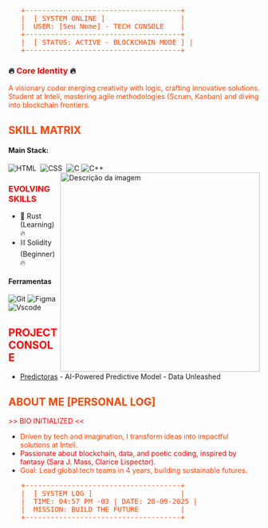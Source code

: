 <pre style="color:#FF4500;">
   +-------------------------------------+
   |  [ SYSTEM ONLINE ]                  |
   |  USER: [Seu Nome] - TECH CONSOLE    |
   +-------------------------------------+
   |  [ STATUS: ACTIVE - BLOCKCHAIN MODE ] |
   +-------------------------------------+
</pre>

### 🔥 <span style="color:#FF0000;">Core Identity</span> 🔥
<span style="color:#FF4500;">A visionary coder merging creativity with logic, crafting innovative solutions. Student at Inteli, mastering agile methodologies (Scrum, Kanban) and diving into blockchain frontiers.</span>

## <span style="color:#FF4500;">SKILL MATRIX</span>
#### Main Stack:

![HTML](https://img.shields.io/badge/HTML5-E34F26?style=for-the-badge&logo=html5&logoColor=white)&nbsp;
![CSS](https://img.shields.io/badge/CSS3-1572B6?style=for-the-badge&logo=css3&logoColor=white)&nbsp;
![C](https://img.shields.io/badge/C-00599C?style=for-the-badge&logo=c&logoColor=white)
![C++](https://img.shields.io/badge/C%2B%2B-00599C?style=for-the-badge&logo=c%2B%2B&logoColor=white)
<img src="[https://i.pinimg.com/originals/fd/e1/0f/fde10f0a706b219627dfcd34a6a1c939.gif]" width="400px" align="right" alt="Descrição da imagem">


### <span style="color:#FF0000;">EVOLVING SKILLS</span>
- 🦀 Rust (Learning) 🔥  
- ⛓️ Solidity (Beginner) 🔥  

#### Ferramentas
![Git](https://img.shields.io/badge/GIT-E44C30?style=for-the-badge&logo=git&logoColor=white)
![Figma](https://img.shields.io/badge/Figma-696969?style=for-the-badge&logo=figma&logoColor=figma)
![Vscode](https://img.shields.io/badge/Vscode-007ACC?style=for-the-badge&logo=visual-studio-code&logoColor=white)

## <span style="color:#FF0000;">PROJECT CONSOLE</span>
- [Predictoras](https://github.com/seunome/predictoras) - AI-Powered Predictive Model - Data Unleashed  

## <span style="color:#FF4500;">ABOUT ME [PERSONAL LOG]</span>
<span style="color:#FF0000;">>> BIO INITIALIZED <<</span>
- <span style="color:#FF4500;">Driven by tech and imagination, I transform ideas into impactful solutions at Inteli.</span>
- <span style="color:#FF0000;">Passionate about blockchain, data, and poetic coding, inspired by fantasy (Sara J. Mass, Clarice Lispector).</span>
- <span style="color:#FF4500;">Goal: Lead global tech teams in 4 years, building sustainable futures.</span>

<pre style="color:#FF4500;">
   +-------------------------------------+
   |  [ SYSTEM LOG ]                     |
   |  TIME: 04:57 PM -03 | DATE: 28-09-2025 |
   |  MISSION: BUILD THE FUTURE          |
   +-------------------------------------+
</pre>
